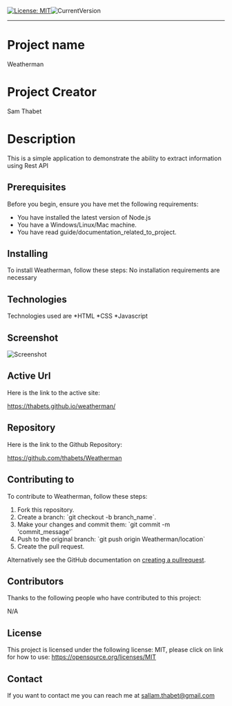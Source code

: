 
[![License: MIT](https://img.shields.io/badge/License-MIT-yellow.svg)](https://opensource.org/licenses/MIT)![CurrentVersion](https://img.shields.io/badge/version-1.02-green.svg)

---
# Project name 
Weatherman

# Project Creator
Sam Thabet

# Description
This is a simple application to demonstrate the ability to extract information using Rest API

## Prerequisites
Before you begin, ensure you have met the following requirements:
* You have installed the latest version of Node.js
* You have a Windows/Linux/Mac machine.
* You have read guide/documentation_related_to_project.

## Installing

To install Weatherman, follow these steps:
No installation requirements are necessary 

## Technologies 

Technologies used are *HTML *CSS *Javascript 

## Screenshot

![Screenshot]()

## Active Url

Here is the link to the active site: 

https://thabets.github.io/weatherman/

## Repository

Here is the link to the Github Repository: 

https://github.com/thabets/Weatherman

## Contributing to

To contribute to Weatherman, follow these steps:
1. Fork this repository.
2. Create a branch: \`git checkout -b branch_name\`.
3. Make your changes and commit them: \`git commit -m 'commit_message'\`
4. Push to the original branch: \`git push origin Weatherman/location\`
5. Create the pull request.

Alternatively see the GitHub documentation on [creating a pullrequest](https://help.github.com/en/github/collaborating-with-issues-and-pull-requests/creating-a-pull-request).

## Contributors

Thanks to the following people who have contributed to this project:

N/A

## License

This project is licensed under the following license: MIT, please click on link for how to use: https://opensource.org/licenses/MIT

## Contact

If you want to contact me you can reach me at sallam.thabet@gmail.com
